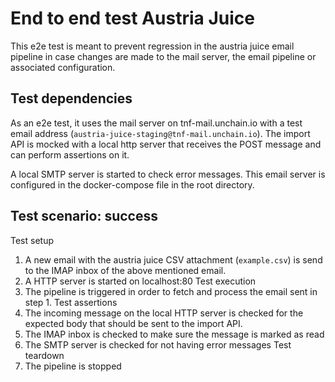 # End to end test Austria Juice

This e2e test is meant to prevent regression in the austria juice email pipeline in case changes are made to the mail server, the email pipeline or associated configuration.

## Test dependencies
As an e2e test, it uses the mail server on tnf-mail.unchain.io with a test email address (`austria-juice-staging@tnf-mail.unchain.io`).
The import API is mocked with a local http server that receives the POST message and can perform assertions on it.

A local SMTP server is started to check error messages. This email server is configured in the docker-compose file in the root directory.

## Test scenario: success
Test setup
1. A new email with the austria juice CSV attachment (`example.csv`) is send to the IMAP inbox of the above mentioned email.
2. A HTTP server is started on localhost:80
Test execution
3. The pipeline is triggered in order to fetch and process the email sent in step 1.
Test assertions
4. The incoming message on the local HTTP server is checked for the expected body that should be sent to the import API.
5. The IMAP inbox is checked to make sure the message is marked as read
6. The SMTP server is checked for not having error messages
Test teardown
5. The pipeline is stopped

